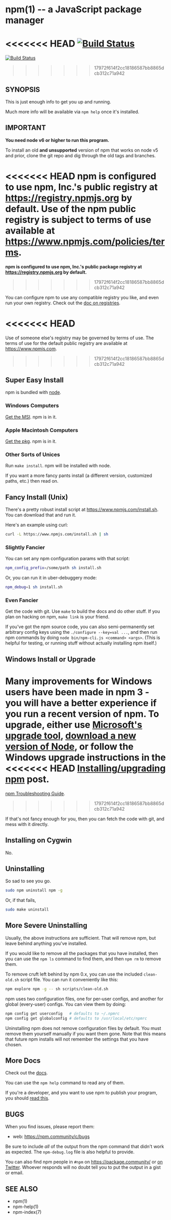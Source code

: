 npm(1) -- a JavaScript package manager
==============================

<<<<<<< HEAD
[![Build Status](https://img.shields.io/travis/npm/cli/latest.svg)](https://travis-ci.org/npm/cli)
=======
[![Build Status](https://img.shields.io/travis/npm/npm/latest.svg)](https://travis-ci.org/npm/npm)
>>>>>>> 17972f614f2cc18186587bb8865dcb312c71a942

## SYNOPSIS

This is just enough info to get you up and running.

Much more info will be available via `npm help` once it's installed.

## IMPORTANT

**You need node v6 or higher to run this program.**

To install an old **and unsupported** version of npm that works on node v5
and prior, clone the git repo and dig through the old tags and branches.

<<<<<<< HEAD
**npm is configured to use npm, Inc.'s public registry at
<https://registry.npmjs.org> by default.** Use of the npm public registry
is subject to terms of use available at <https://www.npmjs.com/policies/terms>.
=======
**npm is configured to use npm, Inc.'s public package registry at
<https://registry.npmjs.org> by default.**
>>>>>>> 17972f614f2cc18186587bb8865dcb312c71a942

You can configure npm to use any compatible registry you
like, and even run your own registry. Check out the [doc on
registries](https://docs.npmjs.com/misc/registry).

<<<<<<< HEAD
=======
Use of someone else's registry may be governed by terms of use. The
terms of use for the default public registry are available at
<https://www.npmjs.com>.

>>>>>>> 17972f614f2cc18186587bb8865dcb312c71a942
## Super Easy Install

npm is bundled with [node](https://nodejs.org/en/download/).

### Windows Computers

[Get the MSI](https://nodejs.org/en/download/).  npm is in it.

### Apple Macintosh Computers

[Get the pkg](https://nodejs.org/en/download/).  npm is in it.

### Other Sorts of Unices

Run `make install`.  npm will be installed with node.

If you want a more fancy pants install (a different version, customized
paths, etc.) then read on.

## Fancy Install (Unix)

There's a pretty robust install script at
<https://www.npmjs.com/install.sh>.  You can download that and run it.

Here's an example using curl:

```sh
curl -L https://www.npmjs.com/install.sh | sh
```

### Slightly Fancier

You can set any npm configuration params with that script:

```sh
npm_config_prefix=/some/path sh install.sh
```

Or, you can run it in uber-debuggery mode:

```sh
npm_debug=1 sh install.sh
```

### Even Fancier

Get the code with git.  Use `make` to build the docs and do other stuff.
If you plan on hacking on npm, `make link` is your friend.

If you've got the npm source code, you can also semi-permanently set
arbitrary config keys using the `./configure --key=val ...`, and then
run npm commands by doing `node bin/npm-cli.js <command> <args>`.  (This is helpful
for testing, or running stuff without actually installing npm itself.)

## Windows Install or Upgrade

Many improvements for Windows users have been made in npm 3 - you will have a better
experience if you run a recent version of npm. To upgrade, either use [Microsoft's
upgrade tool](https://github.com/felixrieseberg/npm-windows-upgrade),
[download a new version of Node](https://nodejs.org/en/download/),
or follow the Windows upgrade instructions in the
<<<<<<< HEAD
[Installing/upgrading npm](https://npm.community/t/installing-upgrading-npm/251/2) post.
=======
[npm Troubleshooting Guide](./TROUBLESHOOTING.md).
>>>>>>> 17972f614f2cc18186587bb8865dcb312c71a942

If that's not fancy enough for you, then you can fetch the code with
git, and mess with it directly.

## Installing on Cygwin

No.

## Uninstalling

So sad to see you go.

```sh
sudo npm uninstall npm -g
```
Or, if that fails,

```sh
sudo make uninstall
```

## More Severe Uninstalling

Usually, the above instructions are sufficient.  That will remove
npm, but leave behind anything you've installed.

If you would like to remove all the packages that you have installed,
then you can use the `npm ls` command to find them, and then `npm rm` to
remove them.

To remove cruft left behind by npm 0.x, you can use the included
`clean-old.sh` script file.  You can run it conveniently like this:

```sh
npm explore npm -g -- sh scripts/clean-old.sh
```

npm uses two configuration files, one for per-user configs, and another
for global (every-user) configs.  You can view them by doing:

```sh
npm config get userconfig   # defaults to ~/.npmrc
npm config get globalconfig # defaults to /usr/local/etc/npmrc
```

Uninstalling npm does not remove configuration files by default.  You
must remove them yourself manually if you want them gone.  Note that
this means that future npm installs will not remember the settings that
you have chosen.

## More Docs

Check out the [docs](https://docs.npmjs.com/).

You can use the `npm help` command to read any of them.

If you're a developer, and you want to use npm to publish your program,
you should [read this](https://docs.npmjs.com/misc/developers).

## BUGS

When you find issues, please report them:

* web:
  <https://npm.community/c/bugs>

Be sure to include *all* of the output from the npm command that didn't work
as expected.  The `npm-debug.log` file is also helpful to provide.

You can also find npm people in `#npm` on https://package.community/ or
[on Twitter](https://twitter.com/npm_support).  Whoever responds will no
doubt tell you to put the output in a gist or email.

## SEE ALSO

* npm(1)
* npm-help(1)
* npm-index(7)
